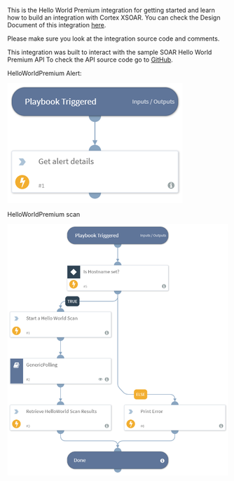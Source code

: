 This is the Hello World Premium integration for getting started and learn how to build an integration with Cortex XSOAR.
You can check the Design Document of this integration [here](https://docs.google.com/document/d/1wETtBEKg37PHNU8tYeB56M1LE314ux086z3HFeF_cX0).

Please make sure you look at the integration source code and comments.

This integration was built to interact with the sample SOAR Hello World Premium API To check the API source code go to [GitHub](https://github.com/fvigo/soarhelloworld).


HelloWorldPremium Alert:

![Setup Account](./doc_files/Handle_Hello_World_Premium_Alert.png)

HelloWorldPremium scan

![Setup Account](./doc_files/HelloWorldPremium_Scan.png)
